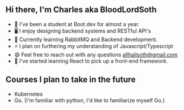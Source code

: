 ## Hi there, I'm Charles aka BloodLordSoth

- 🌱 I've been a student at Boot.dev for almost a year.
- 🖥️ I enjoy designing backend systems and RESTful API's
- 🔭 Currently learning RabbitMQ and Backend development.
- ⚡ I plan on furthering my understanding of Javascript/Typescript
- 😄 Feel free to reach out with any questions allhailsoth@gmail.com
- 🧠 I've started learning React to pick up a front-end framework.

## Courses I plan to take in the future

- Kubernetes
- Go. (I'm familiar with python, I'd like to familiarize myself Go.)
